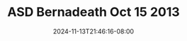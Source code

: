 --- 
title: "ASD Bernadeath  Oct 15 2013"
description: "nonton   ASD Bernadeath  Oct 15 2013 terbaru video full baru"
date: 2024-11-13T21:46:16-08:00
file_code: "fgzj1yrio3g2"
draft: false
cover: "gdoqdmiqq8yajh56.jpg"
tags: ["ASD", "Bernadeath", "Oct", "bokep-indo", "bokep-viral", "bokep-ig"]
length: 2206
fld_id: "1398184"
foldername: "ASD 2 x"
categories: ["ASD 2 x"]
views: 10
---